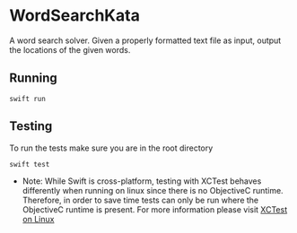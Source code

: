 # WordSearchKata

A word search solver. Given a properly formatted text file as input, output the locations of the given words.

## Running

`swift run`

## Testing

To run the tests make sure you are in the root directory

`swift test`

- Note: While Swift is cross-platform, testing with XCTest behaves differently when running on linux since there is no ObjectiveC runtime. Therefore, in order to save time tests can only be run where the ObjectiveC runtime is present. For more information please visit [XCTest on Linux](https://oleb.net/blog/2017/03/keeping-xctest-in-sync/)

